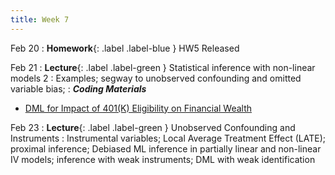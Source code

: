 ```yaml
---
title: Week 7
---
```

Feb 20
: **Homework**{: .label .label-blue } HW5 Released

Feb 21
: **Lecture**{: .label .label-green } Statistical inference with non-linear models 2
: Examples; segway to unobserved confounding and omitted variable bias; 
: ***Coding Materials***
- [DML for Impact of 401(K) Eligibility on Financial Wealth](https://github.com/CausalAIBook/MetricsMLNotebooks/blob/main/CM4/python-dml-401k.ipynb)


Feb 23
: **Lecture**{: .label .label-green } Unobserved Confounding and Instruments
: Instrumental variables; Local Average Treatment Effect (LATE); proximal inference; Debiased ML inference in partially linear and non-linear IV models; inference with weak instruments; DML with weak identification
